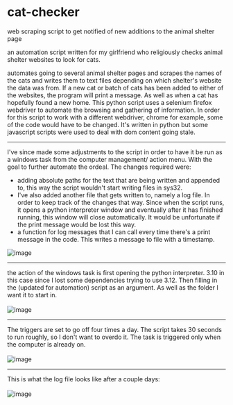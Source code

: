 # cat-checker
web scraping script to get notified of new additions to the animal shelter page


an automation script written for my girlfriend who religiously checks animal shelter websites to look for cats.

automates going to several animal shelter pages and scrapes the names of the cats and writes them to text files depending on which shelter's website the data was from. If a new cat or batch of cats has been added to either of the websites, the program will print a message. As well as when a cat has hopefully found a new home. 
This python script uses a selenium firefox webdriver to automate the browsing and gathering of information. In order for this script to work with a different webdriver, chrome for example, some of the code would have to be changed. It's written in python but some javascript scripts were used to deal with dom content going stale.

<hr>

I've since made some adjustments to the script in order to have it be run as a windows task from the computer management/ action menu. With the goal to further automate the ordeal. The changes required were:
- adding absolute paths for the text that are being written and appended to, this way the script wouldn't start writing files in sys32.
- I've also added another file that gets written to, namely a log file. In order to keep track of the changes that way. Since when the script runs, it opens a python interpreter window and eventually after it has finished running, this window will close automatically. It would be unfortunate if the print message would be lost this way.
- a function for log messages that I can call every time there's a print message in the code. This writes a message to file with a timestamp.

![image](https://github.com/peethree/cat-checker/assets/115643299/1ccff4c0-1a43-418e-8e67-c338b5863f3e)


<hr>

the action of the windows task is first opening the python interpreter. 3.10 in this case since I lost some dependencies trying to use 3.12. Then filling in the (updated for automation) script as an argument. As well as the folder I want it to start in.<br>
<br>
![image](https://github.com/peethree/cat-checker/assets/115643299/e6826cc5-dc68-484a-b4fa-acb798729c73)


<hr>

The triggers are set to go off four times a day. The script takes 30 seconds to run roughly, so I don't want to overdo it. The task is triggered only when the computer is already on. <br>
<br>
![image](https://github.com/peethree/cat-checker/assets/115643299/06038592-cd78-475a-958e-165c5241ca3b)

<hr>

This is what the log file looks like after a couple days: <br>
<br>
![image](https://github.com/peethree/cat-checker/assets/115643299/6753ff12-05f4-466e-8d5e-5251b8bdc6eb)


